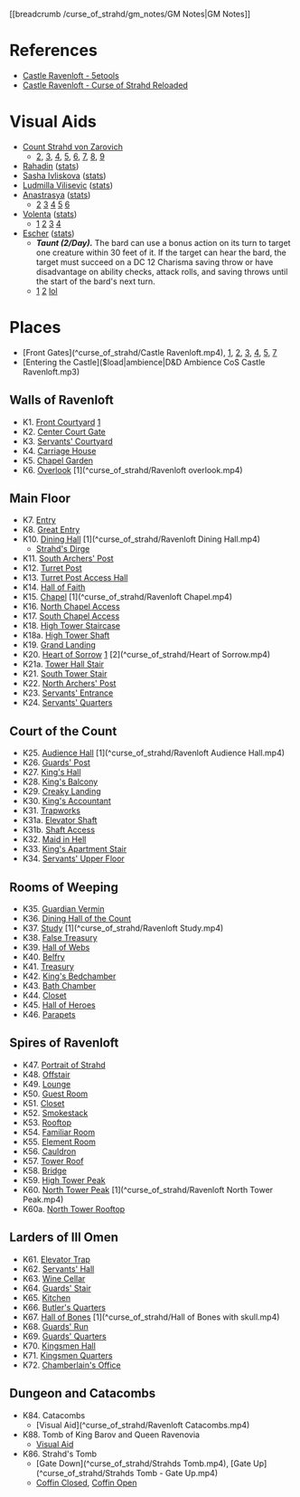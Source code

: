 [[breadcrumb /curse_of_strahd/gm_notes/GM Notes|GM Notes]]

# References

* [Castle Ravenloft - 5etools](https://5e.tools/adventure.html#cos,5)
* [Castle Ravenloft - Curse of Strahd Reloaded](https://docs.google.com/document/d/1VCgr1LuGW3-tEx_8p-3osWze2pEn6zc-pN9hofkXtcw/view)

# Visual Aids

* [Count Strahd von Zarovich](^curse_of_strahd/strahd_1.jpg)
  * [2](^curse_of_strahd/strahd_2.jpg), [3](^curse_of_strahd/strahd_3.jpg), [4](^curse_of_strahd/strahd_4.jpg), [5](^curse_of_strahd/strahd_5.jpg), [6](^curse_of_strahd/strahd_6.jpg), [7](^curse_of_strahd/strahd_7.jpg), [8](^curse_of_strahd/strahd_8.jpg), [9](^curse_of_strahd/strahd_9.jpg)
* [Rahadin](^curse_of_strahd/Rahadin.png) ([stats](https://5e.tools/bestiary.html#rahadin_cos))
* [Sasha Ivliskova](^curse_of_strahd/sasha_ivliskova.png) ([stats](https://5e.tools/bestiary.html#vampire%20spawn_mm))
* [Ludmilla Vilisevic](^curse_of_strahd/ludmilla_vilisevic.jpg) ([stats](https://i.imgur.com/2wAjyLe.png))
* [Anastrasya](^curse_of_strahd/anastrasya.jpg) ([stats](https://i.imgur.com/wQ76Gx8.png))
  * [2](^curse_of_strahd/anastrasya_2.jpg) [3](^curse_of_strahd/anastrasya_3.jpg) [4](^curse_of_strahd/anastrasya_rude.jpg) [5](^curse_of_strahd/anastrasya_smile.jpg) [6](^curse_of_strahd/anastrasya_angry.jpg)
* [Volenta](^curse_of_strahd/volenta.jpg) ([stats](https://i.imgur.com/VPtDgcC.png))
  * [1](^curse_of_strahd/volenta_mask_off.jpg) [2](^curse_of_strahd/volenta_makeup.png) [3](^curse_of_strahd/volenta_hot.jpg) [4](^curse_of_strahd/volenta_creepy.jpg)
* [Escher](^curse_of_strahd/escher_1.jpg) ([stats](https://i.imgur.com/yLzaDiO.png))
  * ***Taunt (2/Day).*** The bard can use a bonus action on its turn to target one creature within 30 feet of it. If the target can hear the bard, the target must succeed on a DC 12 Charisma saving throw or have disadvantage on ability checks, attack rolls, and saving throws until the start of the bard's next turn.
  * [1](^curse_of_strahd/escher_1.jpg) [2](^curse_of_strahd/escher_2.jpg) [lol](^curse_of_strahd/escher_lol.jpg)

# Places

* [Front Gates](^curse_of_strahd/Castle Ravenloft.mp4), [1](^curse_of_strahd/castle_ravenloft_1.jpg), [2](^curse_of_strahd/castle_ravenloft_2.png), [3](^curse_of_strahd/castle_ravenloft_3.jpg), [4](^curse_of_strahd/castle_ravenloft_4.jpg), [5](^curse_of_strahd/castle_ravenloft_5.jpg), [7](^curse_of_strahd/castle_ravenloft_7.jpg)
* [Entering the Castle]($load|ambience|D&D Ambience CoS Castle Ravenloft.mp3)

## Walls of Ravenloft

* K1. [Front Courtyard](https://5e.tools/adventure.html#cos,5,k1.%20front%20courtyard) [1](^curse_of_strahd/castle_ravenloft_6.jpg)
* K2. [Center Court Gate](https://5e.tools/adventure.html#cos,5,k2.%20center%20court%20gate,0)
* K3. [Servants' Courtyard](https://5e.tools/adventure.html#cos,5,k3.%20servants'%20courtyard,0)
* K4. [Carriage House](https://5e.tools/adventure.html#cos,5,k4.%20carriage%20house,0)
* K5. [Chapel Garden](https://5e.tools/adventure.html#cos,5,k5.%20chapel%20garden,0)
* K6. [Overlook](https://5e.tools/adventure.html#cos,5,k6.%20overlook,0) [1](^curse_of_strahd/Ravenloft overlook.mp4)

## Main Floor

* K7. [Entry](https://5e.tools/adventure.html#cos,5,k7.%20entry,0)
* K8. [Great Entry](https://5e.tools/adventure.html#cos,5,k8.%20great%20entry,0)
* K10. [Dining Hall](https://5e.tools/adventure.html#cos,5,k10.%20dining%20hall,0) [1](^curse_of_strahd/Ravenloft Dining Hall.mp4)
  * [Strahd's Dirge]($load|youtube|https://www.youtube.com/watch?v=nVoFLM_BDgs)
* K11. [South Archers' Post](https://5e.tools/adventure.html#cos,5,k11.%20south%20archers'%20post,0)
* K12. [Turret Post](https://5e.tools/adventure.html#cos,5,k12.%20turret%20post,0)
* K13. [Turret Post Access Hall](https://5e.tools/adventure.html#cos,5,k13.%20turret%20post%20access%20hall,0)
* K14. [Hall of Faith](https://5e.tools/adventure.html#cos,5,k14.%20hall%20of%20faith,0)
* K15. [Chapel](https://5e.tools/adventure.html#cos,5,k15.%20chapel,0) [1](^curse_of_strahd/Ravenloft Chapel.mp4)
* K16. [North Chapel Access](https://5e.tools/adventure.html#cos,5,k16.%20north%20chapel%20access,0)
* K17. [South Chapel Access](https://5e.tools/adventure.html#cos,5,k17.%20south%20chapel%20access,0)
* K18. [High Tower Staircase](https://5e.tools/adventure.html#cos,5,k18.%20high%20tower%20staircase,0)
* K18a. [High Tower Shaft](https://5e.tools/adventure.html#cos,5,k18a.%20high%20tower%20shaft,0)
* K19. [Grand Landing](https://5e.tools/adventure.html#cos,5,k19.%20grand%20landing,0)
* K20. [Heart of Sorrow](https://5e.tools/adventure.html#cos,5,k20.%20heart%20of%20sorrow,0) [1](^curse_of_strahd/heart_of_sorrow.jpg) [2](^curse_of_strahd/Heart of Sorrow.mp4)
* K21a. [Tower Hall Stair](https://5e.tools/adventure.html#cos,5,k20a.%20tower%20hall%20stair,0)
* K21. [South Tower Stair](https://5e.tools/adventure.html#cos,5,k21.%20south%20tower%20stair,0)
* K22. [North Archers' Post](https://5e.tools/adventure.html#cos,5,k22.%20north%20archers'%20post,0)
* K23. [Servants' Entrance](https://5e.tools/adventure.html#cos,5,k23.%20servants'%20entrance,0)
* K24. [Servants' Quarters](https://5e.tools/adventure.html#cos,5,k24.%20servants'%20quarters,0)

## Court of the Count

* K25. [Audience Hall](https://5e.tools/adventure.html#cos,5,k25.%20audience%20hall,0) [1](^curse_of_strahd/Ravenloft Audience Hall.mp4)
* K26. [Guards' Post](https://5e.tools/adventure.html#cos,5,k26.%20guards'%20post,0)
* K27. [King's Hall](https://5e.tools/adventure.html#cos,5,k27.%20king's%20hall,0)
* K28. [King's Balcony](https://5e.tools/adventure.html#cos,5,k28.%20king's%20balcony,0)
* K29. [Creaky Landing](https://5e.tools/adventure.html#cos,5,k29.%20creaky%20landing,0)
* K30. [King's Accountant](https://5e.tools/adventure.html#cos,5,k30.%20king's%20accountant,0)
* K31. [Trapworks](https://5e.tools/adventure.html#cos,5,k31.%20trapworks,0)
* K31a. [Elevator Shaft](https://5e.tools/adventure.html#cos,5,k31a.%20elevator%20shaft,0)
* K31b. [Shaft Access](https://5e.tools/adventure.html#cos,5,k31b.%20shaft%20access,0)
* K32. [Maid in Hell](https://5e.tools/adventure.html#cos,5,k32.%20maid%20in%20hell,0)
* K33. [King's Apartment Stair](https://5e.tools/adventure.html#cos,5,k33.%20king's%20apartment%20stair,0)
* K34. [Servants' Upper Floor](https://5e.tools/adventure.html#cos,5,k34.%20servants'%20upper%20floor,0)

## Rooms of Weeping

* K35. [Guardian Vermin](https://5e.tools/adventure.html#cos,5,k35.%20guardian%20vermin,0)
* K36. [Dining Hall of the Count](https://5e.tools/adventure.html#cos,5,k36.%20dining%20hall%20of%20the%20count,0)
* K37. [Study](https://5e.tools/adventure.html#cos,5,k37.%20study,0) [1](^curse_of_strahd/Ravenloft Study.mp4)
* K38. [False Treasury](https://5e.tools/adventure.html#cos,5,k38.%20false%20treasury,0)
* K39. [Hall of Webs](https://5e.tools/adventure.html#cos,5,k39.%20hall%20of%20webs,0)
* K40. [Belfry](https://5e.tools/adventure.html#cos,5,k40.%20belfry,0)
* K41. [Treasury](https://5e.tools/adventure.html#cos,5,k41.%20treasury,0)
* K42. [King's Bedchamber](https://5e.tools/adventure.html#cos,5,k42.%20king's%20bedchamber,0)
* K43. [Bath Chamber](https://5e.tools/adventure.html#cos,5,k43.%20bath%20chamber,0)
* K44. [Closet](https://5e.tools/adventure.html#cos,5,k44.%20closet,0)
* K45. [Hall of Heroes](https://5e.tools/adventure.html#cos,5,k45.%20hall%20of%20heroes,0)
* K46. [Parapets](https://5e.tools/adventure.html#cos,5,k46.%20parapets,0)

## Spires of Ravenloft

* K47. [Portrait of Strahd](https://5e.tools/adventure.html#cos,5,k47.%20portrait%20of%20strahd,0)
* K48. [Offstair](https://5e.tools/adventure.html#cos,5,k48.%20offstair,0)
* K49. [Lounge](https://5e.tools/adventure.html#cos,5,k49.%20lounge,0)
* K50. [Guest Room](https://5e.tools/adventure.html#cos,5,k50.%20guest%20room,0)
* K51. [Closet](https://5e.tools/adventure.html#cos,5,k51.%20closet,0)
* K52. [Smokestack](https://5e.tools/adventure.html#cos,5,k52.%20smokestack,0)
* K53. [Rooftop](https://5e.tools/adventure.html#cos,5,k53.%20rooftop,0)
* K54. [Familiar Room](https://5e.tools/adventure.html#cos,5,k54.%20familiar%20room,0)
* K55. [Element Room](https://5e.tools/adventure.html#cos,5,k55.%20element%20room,0)
* K56. [Cauldron](https://5e.tools/adventure.html#cos,5,k56.%20cauldron,0)
* K57. [Tower Roof](https://5e.tools/adventure.html#cos,5,k57.%20tower%20roof,0)
* K58. [Bridge](https://5e.tools/adventure.html#cos,5,k58.%20bridge,0)
* K59. [High Tower Peak](https://5e.tools/adventure.html#cos,5,k59.%20high%20tower%20peak,0)
* K60. [North Tower Peak](https://5e.tools/adventure.html#cos,5,k60.%20north%20tower%20peak,0) [1](^curse_of_strahd/Ravenloft North Tower Peak.mp4)
* K60a. [North Tower Rooftop](https://5e.tools/adventure.html#cos,5,k60a.%20north%20tower%20rooftop,0)

## Larders of Ill Omen

* K61. [Elevator Trap](https://5e.tools/adventure.html#cos,5,k61.%20elevator%20trap,0)
* K62. [Servants' Hall](https://5e.tools/adventure.html#cos,5,k62.%20servants'%20hall,0)
* K63. [Wine Cellar](https://5e.tools/adventure.html#cos,5,k63.%20wine%20cellar,0)
* K64. [Guards' Stair](https://5e.tools/adventure.html#cos,5,k64.%20guards'%20stair,0)
* K65. [Kitchen](https://5e.tools/adventure.html#cos,5,k65.%20kitchen,0)
* K66. [Butler's Quarters](https://5e.tools/adventure.html#cos,5,k66.%20butler's%20quarters,0)
* K67. [Hall of Bones](https://5e.tools/adventure.html#cos,5,k67.%20hall%20of%20bones,0) [1](^curse_of_strahd/Hall of Bones with skull.mp4)
* K68. [Guards' Run](https://5e.tools/adventure.html#cos,5,k68.%20guards'%20run,0)
* K69. [Guards' Quarters](https://5e.tools/adventure.html#cos,5,k69.%20guards'%20quarters,0)
* K70. [Kingsmen Hall](https://5e.tools/adventure.html#cos,5,k70.%20kingsmen%20hall,0)
* K71. [Kingsmen Quarters](https://5e.tools/adventure.html#cos,5,k71.%20kingsmen%20quarters,0)
* K72. [Chamberlain's Office](https://5e.tools/adventure.html#cos,5,k72.%20chamberlain's%20office,0)

## Dungeon and Catacombs

* K84. Catacombs
  * [Visual Aid](^curse_of_strahd/Ravenloft Catacombs.mp4)
* K88. Tomb of King Barov and Queen Ravenovia
  * [Visual Aid](^curse_of_strahd/Tomb.mp4)
* K86. Strahd's Tomb
  * [Gate Down](^curse_of_strahd/Strahds Tomb.mp4), [Gate Up](^curse_of_strahd/Strahds Tomb - Gate Up.mp4)
  * [Coffin Closed](^curse_of_strahd/strahds_coffin.jpg), [Coffin Open](^curse_of_strahd/strahds_coffin_open.jpg)
